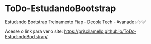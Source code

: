 # ToDo-EstudandoBootstrap

Estudando Bootstrap Treinamento Fiap - Decola Tech - Avanade
✅​✅​✅​

Acesse o link para ver o site: https://priscilamello.github.io/ToDo-EstudandoBootstrap/
